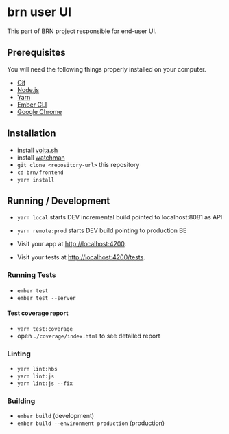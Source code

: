 # brn user UI

This part of BRN project responsible for end-user UI.

## Prerequisites

You will need the following things properly installed on your computer.

* [Git](https://git-scm.com/)
* [Node.js](https://nodejs.org/)
* [Yarn](https://yarnpkg.com/)
* [Ember CLI](https://ember-cli.com/)
* [Google Chrome](https://google.com/chrome/)

## Installation

* install [volta.sh](https://volta.sh/)
* install [watchman](https://facebook.github.io/watchman/docs/install.html)
* `git clone <repository-url>` this repository
* `cd brn/frontend`
* `yarn install`

## Running / Development

* `yarn local` starts DEV incremental build pointed to localhost:8081 as API 
* `yarn remote:prod` starts DEV build pointing to production BE

* Visit your app at [http://localhost:4200](http://localhost:4200).
* Visit your tests at [http://localhost:4200/tests](http://localhost:4200/tests).

### Running Tests

* `ember test`
* `ember test --server`

#### Test coverage report
* `yarn test:coverage`
* open `./coverage/index.html` to see detailed report

### Linting

* `yarn lint:hbs`
* `yarn lint:js`
* `yarn lint:js --fix`

### Building

* `ember build` (development)
* `ember build --environment production` (production)

